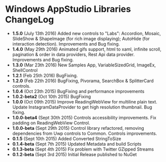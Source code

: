 Windows AppStudio Libraries ChangeLog
=====================================
- **1.5.0** (July 13th 2016) Added new controls to "Labs": Accordion, Mosaic, SlideShow & ShapeImage (for rich image displaying); AutoHide (for interaction detection). Improvements and Bug fixing.
- **1.4.0** (May 29th 2016) Animated gifs support, html to xaml, infinite scroll, pagination & order in data providers, Rest Api data provider. Improvements and Bug fixing.
- **1.3.0** (Mar 23th 2016) New Samples App, VariableSizedGrid, ImageEx, ShellControl
- **1.2.1** (Feb 25th 2016) BugFixing.
- **1.2.0** (Feb 22th 2016) BugFixing, Pivorama, SearchBox & SplitterCard controls.
- **1.0.4** (Oct 23th 2015) BugFixing and performance improvements
- **1.0.2-beta2** (Oct 10th 2015) BugFixing
- **1.0.0** (Oct 09th 2015) Improve ReadingWebView for multiline plain text. Update InstagramDataProvider to get high resolution thumbnail. Bug fixing.
- **1.0.0-beta4** (Sept 30th 2015) Controls accessibility improvements. Fix padding on ReadingWebView Control.
- **1.0.0-beta** (Sept 29th 2015) Control library refactored, removing dependencies from Uwp controls to Common. Controls improvements. 
- **0.1.5** (Sept 10th 2015) Added Converted StringToSize
- **0.1.4-beta** (Sept 7th 2015) Updated Metadata and build Scripts 
- **0.1.3-beta** (Sept 4th 2015) Fix problem with Twitter GZipped Streams
- **0.1.2-beta** (Sept 3rd 2015) Initial Release published to NuGet

	